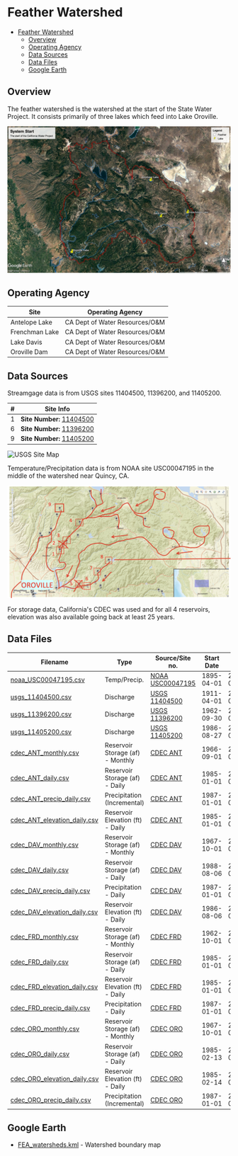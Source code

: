# Feather Watershed

- [Feather Watershed](#feather-watershed)
    - [Overview](#overview)
    - [Operating Agency](#operating-agency)
    - [Data Sources](#data-sources)
    - [Data Files](#data-files)
    - [Google Earth](#google-earth)

## Overview

The feather watershed is the watershed at the start of the State Water Project. It consists primarily of three lakes which feed into Lake Oroville.

![Feather Watershed Map](images/feather_watershed_boundary.jpg)

## Operating Agency

| Site           | Operating Agency               |
| -------------- | ------------------------------ |
| Antelope Lake  | CA Dept of Water Resources/O&M |
| Frenchman Lake | CA Dept of Water Resources/O&M |
| Lake Davis     | CA Dept of Water Resources/O&M |
| Oroville Dam   | CA Dept of Water Resources/O&M |

## Data Sources

Streamgage data is from USGS sites 11404500, 11396200, and 11405200.

| #   | Site Info                                                                                                |
| --- | -------------------------------------------------------------------------------------------------------- |
| 1   | **Site Number:** [11404500](https://waterdata.usgs.gov/nwis/inventory?agency_code=USGS&site_no=11404500) |
| 6   | **Site Number:** [11396200](https://waterdata.usgs.gov/nwis/inventory?agency_code=USGS&site_no=11396200) |
| 9   | **Site Number:** [11405200](https://waterdata.usgs.gov/nwis/inventory?agency_code=USGS&site_no=11405200) |

![USGS Site Map](images/feather_usgs_map.png)

Temperature/Precipitation data is from NOAA site USC00047195 in the middle of the watershed near Quincy, CA.

![NOAA Site Map](images/feather_noaa_map.png)

For storage data, California's CDEC was used and for all 4 reservoirs, elevation was also available going back at least 25 years.

## Data Files

| Filename                                                     | Type                             | Source/Site no.                                                                                        | Start Date | End Date   |
| ------------------------------------------------------------ | -------------------------------- | ------------------------------------------------------------------------------------------------------ | ---------- | ---------- |
| [noaa_USC00047195.csv](noaa_USC00047195.csv)                 | Temp/Precip.                     | [NOAA USC00047195](https://www.ncdc.noaa.gov/cdo-web/datasets/GHCND/stations/GHCND:USC00047195/detail) | 1895-04-01 | 2018-07-23 |
| [usgs_11404500.csv](usgs_11404500.csv)                       | Discharge                        | [USGS 11404500](https://waterdata.usgs.gov/nwis/inventory?agency_code=USGS&site_no=11404500)           | 1911-04-01 | 2017-09-30 |
| [usgs_11396200.csv](usgs_11396200.csv)                       | Discharge                        | [USGS 11396200](https://waterdata.usgs.gov/nwis/inventory?agency_code=USGS&site_no=11396200)           | 1962-09-30 | 2017-09-30 |
| [usgs_11405200.csv](usgs_11405200.csv)                       | Discharge                        | [USGS 11405200](https://waterdata.usgs.gov/nwis/inventory?agency_code=USGS&site_no=11405200)           | 1986-08-27 | 2017-09-30 |
| [cdec_ANT_monthly.csv](cdec_ANT_monthly.csv)                 | Reservoir Storage (af) - Monthly | [CDEC ANT](http://cdec.water.ca.gov/dynamicapp/staMeta?station_id=ANT)                                 | 1966-09-01 | 2018-07-01 |
| [cdec_ANT_daily.csv](cdec_ANT_daily.csv)                     | Reservoir Storage (af) - Daily   | [CDEC ANT](http://cdec.water.ca.gov/dynamicapp/staMeta?station_id=ANT)                                 | 1985-01-01 | 2018-07-28 |
| [cdec_ANT_precip_daily.csv](cdec_ANT_precip_daily.csv)       | Precipitation (Incremental)      | [CDEC ANT](http://cdec.water.ca.gov/dynamicapp/staMeta?station_id=ANT)                                 | 1987-01-01 | 2018-07-28 |
| [cdec_ANT_elevation_daily.csv](cdec_ANT_elevation_daily.csv) | Reservoir Elevation (ft) - Daily | [CDEC ANT](http://cdec.water.ca.gov/dynamicapp/staMeta?station_id=ANT)                                 | 1985-01-01 | 2018-07-28 |
| [cdec_DAV_monthly.csv](cdec_DAV_monthly.csv)                 | Reservoir Storage (af) - Monthly | [CDEC DAV](http://cdec.water.ca.gov/dynamicapp/staMeta?station_id=DAV)                                 | 1967-10-01 | 2018-07-01 |
| [cdec_DAV_daily.csv](cdec_DAV_daily.csv)                     | Reservoir Storage (af) - Daily   | [CDEC DAV](http://cdec.water.ca.gov/dynamicapp/staMeta?station_id=DAV)                                 | 1988-08-06 | 2018-07-28 |
| [cdec_DAV_precip_daily.csv](cdec_DAV_precip_daily.csv)       | Precipitation - Daily            | [CDEC DAV](http://cdec.water.ca.gov/dynamicapp/staMeta?station_id=DAV)                                 | 1987-01-01 | 2018-07-28 |
| [cdec_DAV_elevation_daily.csv](cdec_DAV_elevation_daily.csv) | Reservoir Elevation (ft) - Daily | [CDEC DAV](http://cdec.water.ca.gov/dynamicapp/staMeta?station_id=DAV)                                 | 1986-08-06 | 2018-07-28 |
| [cdec_FRD_monthly.csv](cdec_FRD_monthly.csv)                 | Reservoir Storage (af) - Monthly | [CDEC FRD](http://cdec.water.ca.gov/dynamicapp/staMeta?station_id=FRD)                                 | 1962-10-01 | 2018-07-01 |
| [cdec_FRD_daily.csv](cdec_FRD_daily.csv)                     | Reservoir Storage (af) - Daily   | [CDEC FRD](http://cdec.water.ca.gov/dynamicapp/staMeta?station_id=FRD)                                 | 1985-01-01 | 2018-07-28 |
| [cdec_FRD_elevation_daily.csv](cdec_FRD_elevation_daily.csv) | Reservoir Elevation (ft) - Daily | [CDEC FRD](http://cdec.water.ca.gov/dynamicapp/staMeta?station_id=FRD)                                 | 1985-01-01 | 2018-07-28 |
| [cdec_FRD_precip_daily.csv](cdec_FRD_precip_daily.csv)       | Precipitation - Daily            | [CDEC FRD](http://cdec.water.ca.gov/dynamicapp/staMeta?station_id=FRD)                                 | 1987-01-01 | 2018-07-28 |
| [cdec_ORO_monthly.csv](cdec_ORO_monthly.csv)                 | Reservoir Storage (af) - Monthly | [CDEC ORO](http://cdec.water.ca.gov/dynamicapp/staMeta?station_id=ORO)                                 | 1967-10-01 | 2018-07-01 |
| [cdec_ORO_daily.csv](cdec_ORO_daily.csv)                     | Reservoir Storage (af) - Daily   | [CDEC ORO](http://cdec.water.ca.gov/dynamicapp/staMeta?station_id=ORO)                                 | 1985-02-13 | 2018-07-28 |
| [cdec_ORO_elevation_daily.csv](cdec_ORO_elevation_daily.csv) | Reservoir Elevation (ft) - Daily | [CDEC ORO](http://cdec.water.ca.gov/dynamicapp/staMeta?station_id=ORO)                                 | 1985-02-14 | 2018-07-28 |
| [cdec_ORO_precip_daily.csv](cdec_ORO_precip_daily.csv)       | Precipitation (Incremental)      | [CDEC ORO](http://cdec.water.ca.gov/dynamicapp/staMeta?station_id=ORO)                                 | 1987-01-01 | 2018-07-28 |

## Google Earth

- [FEA_watersheds.kml](http://hydra.ucdavis.edu/node/35) - Watershed boundary map
